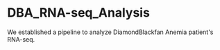 # DBA_RNA-seq_Analysis
We established a pipeline to analyze DiamondBlackfan Anemia patient's RNA-seq.
